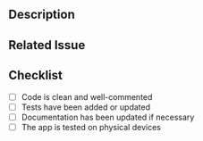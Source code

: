## Description
<!-- Briefly describe the changes made and the problem they solve. -->

## Related Issue
<!-- Reference any related issues or discussions. -->

## Checklist
- [ ] Code is clean and well-commented
- [ ] Tests have been added or updated
- [ ] Documentation has been updated if necessary
- [ ] The app is tested on physical devices
